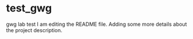 # test_gwg
gwg lab test
I am editing the README file. Adding some more details about the project description.
